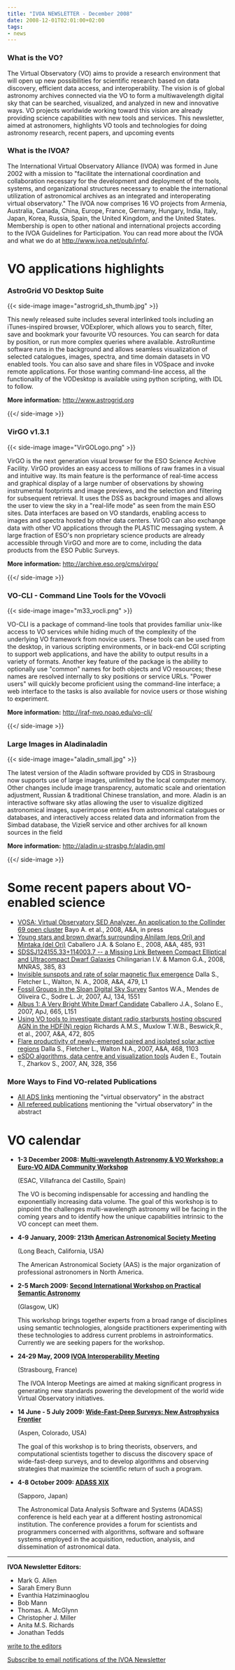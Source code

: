 ```yaml
---
title: "IVOA NEWSLETTER - December 2008"
date: 2008-12-01T02:01:00+02:00
tags:
- news
---
```


### What is the VO?

The Virtual Observatory (VO) aims to provide a research environment that will
open up new possibilities for scientific research based on data discovery,
efficient data access, and interoperability. The vision is of global astronomy
archives connected via the VO to form a multiwavelength digital sky that can be
searched, visualized, and analyzed in new and innovative ways. VO projects
worldwide working toward this vision are already providing science capabilities
with new tools and services. This newsletter, aimed at astronomers, highlights
VO tools and technologies for doing astronomy research, recent papers, and
upcoming events

### What is the IVOA?

The International Virtual Observatory Alliance (IVOA) was formed in June 2002
with a mission to "facilitate the international coordination and collaboration
necessary for the development and deployment of the tools, systems, and
organizational structures necessary to enable the international utilization of
astronomical archives as an integrated and interoperating virtual observatory."
The IVOA now comprises 16 VO projects from Armenia, Australia, Canada, China,
Europe, France, Germany, Hungary, India, Italy, Japan, Korea, Russia, Spain, the
United Kingdom, and the United States. Membership is open to other national and
international projects according to the IVOA Guidelines for Participation. You
can read more about the IVOA and what we do at <http://www.ivoa.net/pub/info/>.

# VO applications highlights

### AstroGrid VO Desktop Suite

{{< side-image image="astrogrid_sh_thumb.jpg" >}}

This newly released suite includes several interlinked tools including an
iTunes-inspired browser, VOExplorer, which allows you to search, filter, save
and bookmark your favourite VO resources. You can search for data by position,
or run more complex queries where available. AstroRuntime software runs in the
background and allows seamless visualization of selected catalogues, images,
spectra, and time domain datasets in VO enabled tools. You can also save and
share files in VOSpace and invoke remote applications. For those wanting
command-line access, all the functionality of the VODesktop is available using
python scripting, with IDL to follow.

**More information:** <http://www.astrogrid.org>

{{</ side-image >}}

### VirGO v1.3.1

{{< side-image image="VirGOLogo.png" >}}

VirGO is the next generation visual browser for the ESO Science Archive
Facility. VirGO provides an easy access to millions of raw frames in a visual
and intuitive way. Its main feature is the performance of real-time access and
graphical display of a large number of observations by showing instrumental
footprints and image previews, and the selection and filtering for subsequent
retrieval. It uses the DSS as background images and allows the user to view the
sky in a "real-life mode" as seen from the main ESO sites. Data interfaces are
based on VO standards, enabling access to images and spectra hosted by other
data centers. VirGO can also exchange data with other VO applications through
the PLASTIC messaging system. A large fraction of ESO's non proprietary science
products are already accessible through VirGO and more are to come, including
the data products from the ESO Public Surveys.

**More information:** <http://archive.eso.org/cms/virgo/>

{{</ side-image >}}
 
### VO-CLI - Command Line Tools for the VOvocli

{{< side-image image="m33_vocli.png" >}}

VO-CLI is a package of command-line tools that provides familiar unix-like
access to VO services while hiding much of the complexity of the underlying VO
framework from novice users. These tools can be used from the desktop, in
various scripting environments, or in back-end CGI scripting to support web
applications, and have the ability to output results in a variety of formats.
Another key feature of the package is the ability to optionally use "common"
names for both objects and VO resources; these names are resolved internally to
sky positions or service URLs. "Power users" will quickly become proficient
using the command-line interface; a web interface to the tasks is also available
for novice users or those wishing to experiment.

**More information:** <http://iraf-nvo.noao.edu/vo-cli/>

{{</ side-image >}}


### Large Images in Aladinaladin

{{< side-image image="aladin_small.jpg" >}}

The latest version of the Aladin software provided by CDS in Strasbourg now
supports use of large images, unlimited by the local computer memory. Other
changes include image transparency, automatic scale and orientation adjustment,
Russian & traditional Chinese translation, and more. Aladin is an interactive
software sky atlas allowing the user to visualize digitized astronomical images,
superimpose entries from astronomical catalogues or databases, and interactively
access related data and information from the Simbad database, the VizieR service
and other archives for all known sources in the field

**More information:** <http://aladin.u-strasbg.fr/aladin.gml>

{{</ side-image >}}

# Some recent papers about VO-enabled science

- [VOSA: Virtual Observatory SED Analyzer. An application to the Collinder 69 open cluster](http://adsabs.harvard.edu/abs/2008arXiv0808.0270B) Bayo A. et al., 2008, A&A, in press
- [Young stars and brown dwarfs surrounding Alnilam (eps Ori) and Mintaka (del Ori)](http://esoads.eso.org/abs/2008A%26A...485..931C) Caballero J.A. & Solano E., 2008, A&A, 485, 931
- [SDSSJ124155.33+114003.7 -- a Missing Link Between Compact Elliptical and Ultracompact Dwarf Galaxies](http://esoads.eso.org/abs/2008MNRAS.385L..83C) Chilingarian I.V. & Mamon G.A., 2008, MNRAS, 385, 83
- [Invisible sunspots and rate of solar magnetic flux emergence](http://esoads.eso.org/abs/2008A%26A...479L...1D) Dalla S., Fletcher L., Walton, N. A., 2008, A&A, 479, L1
- [Fossil Groups in the Sloan Digital Sky Survey](http://esoads.eso.org/abs/2007AJ....134.1551S) Santos W.A., Mendes de Oliveira C., Sodre L. Jr, 2007, AJ, 134, 1551
- [Albus 1: A Very Bright White Dwarf Candidate](http://esoads.eso.org/abs/2007ApJ...665L.151C) Caballero J.A., Solano E., 2007, ApJ, 665, L151
- [Using VO tools to investigate distant radio starbursts hosting obscured AGN in the HDF(N) region](http://esoads.eso.org/cgi-bin/nph-bib_query?bibcode=2007arXiv0706.3777R) Richards A.M.S., Muxlow T.W.B., Beswick,R., et al., 2007, A&A, 472, 805
- [Flare productivity of newly-emerged paired and isolated solar active regions](http://esoads.eso.org/cgi-bin/nph-bib_query?bibcode=2007A&A...468.1103D) Dalla S., Fletcher L., Walton N.A., 2007, A&A, 468, 1103
- [eSDO algorithms, data centre and visualization tools](http://esoads.eso.org/cgi-bin/nph-bib_query?bibcode=2007AN....328..356A) Auden E., Toutain T., Zharkov S., 2007, AN, 328, 356

### More Ways to Find VO-related Publications

- [All ADS links](http://adsabs.harvard.edu/cgi-bin/nph-abs_connect?db_key=AST&db_key=PRE&qform=AST&arxiv_sel=astro-ph&arxiv_sel=cond-mat&arxiv_sel=cs&arxiv_sel=gr-qc&arxiv_sel=hep-ex&arxiv_sel=hep-lat&arxiv_sel=hep-ph&arxiv_sel=hep-th&arxiv_sel=math&arxiv_sel=math-ph&arxiv_sel=nlin&arxiv_sel=nucl-ex&arxiv_sel=nucl-th&arxiv_sel=physics&arxiv_sel=quant-ph&arxiv_sel=q-bio&sim_query=YES&ned_query=YES&aut_logic=OR&obj_logic=OR&author=&object=&start_mon=&start_year=&end_mon=&end_year=&ttl_logic=OR&title=&txt_logic=OR&text=%22virtual+observatory%22&nr_to_return=200&start_nr=1&jou_pick=ALL&ref_stems=&data_and=ALL&group_and=ALL&start_entry_day=&start_entry_mon=&start_entry_year=&end_entry_day=&end_entry_mon=&end_entry_year=&min_score=&sort=SCORE&data_type=SHORT&aut_syn=YES&ttl_syn=YES&txt_syn=YES&aut_wt=1.0&obj_wt=1.0&ttl_wt=0.3&txt_wt=3.0&aut_wgt=YES&obj_wgt=YES&ttl_wgt=YES&txt_wgt=YES&ttl_sco=YES&txt_sco=YES&version=1) mentioning the "virtual observatory" in the abstract
- [All refereed publications](http://adsabs.harvard.edu/cgi-bin/nph-abs_connect?db_key=AST&qform=AST&arxiv_sel=astro-ph&arxiv_sel=cond-mat&arxiv_sel=cs&arxiv_sel=gr-qc&arxiv_sel=hep-ex&arxiv_sel=hep-lat&arxiv_sel=hep-ph&arxiv_sel=hep-th&arxiv_sel=math&arxiv_sel=math-ph&arxiv_sel=nlin&arxiv_sel=nucl-ex&arxiv_sel=nucl-th&arxiv_sel=physics&arxiv_sel=quant-ph&arxiv_sel=q-bio&sim_query=YES&ned_query=YES&aut_logic=OR&obj_logic=OR&author=&object=&start_mon=&start_year=&end_mon=&end_year=&ttl_logic=OR&title=&txt_logic=OR&text=%22virtual+observatory%22&nr_to_return=200&start_nr=1&jou_pick=NO&ref_stems=&data_and=ALL&group_and=ALL&start_entry_day=&start_entry_mon=&start_entry_year=&end_entry_day=&end_entry_mon=&end_entry_year=&min_score=&sort=SCORE&data_type=SHORT&aut_syn=YES&ttl_syn=YES&txt_syn=YES&aut_wt=1.0&obj_wt=1.0&ttl_wt=0.3&txt_wt=3.0&aut_wgt=YES&obj_wgt=YES&ttl_wgt=YES&txt_wgt=YES&ttl_sco=YES&txt_sco=YES&version=1) mentioning the "virtual observatory" in the abstract

# VO calendar

- **1-3 December 2008: [Multi-wavelength Astronomy & VO Workshop: a Euro-VO AIDA Community Workshop](http://esavo.esa.int/MultiwavelengthVOWorkshopDec2008/)**

  (ESAC, Villafranca del Castillo, Spain)

  The VO is becoming indispensable for accessing and handling the exponentially
  increasing data volume. The goal of this workshop is to pinpoint the
  challenges multi-wavelength astronomy will be facing in the coming years and
  to identify how the unique capabilities intrinsic to the VO concept can meet
  them.

* **4-9 January, 2009: 213th [American Astronomical Society Meeting](http://aas.org/meetings/aas213)**

  (Long Beach, California, USA)

  The American Astronomical Society (AAS) is the major organization of
  professional astronomers in North America.

* **2-5 March 2009: [Second International Workshop on Practical Semantic Astronomy](http://www.dcs.gla.ac.uk/workshops/semast09/)**

  (Glasgow, UK)

  This workshop brings together experts from a broad range of disciplines using
  semantic technologies, alongside practitioners experimenting with these
  technologies to address current problems in astroinformatics. Currently we are
  seeking papers for the workshop.

* **24-29 May, 2009 [IVOA Interoperability Meeting](http://www.ivoa.net/cgi-bin/twiki/bin/view/IVOA/InterOpMay2009)**

  (Strasbourg, France)

  The IVOA Interop Meetings are aimed at making significant progress in
  generating new standards powering the development of the world wide Virtual
  Observatory initiatives.

* **14 June - 5 July 2009: [Wide-Fast-Deep Surveys: New Astrophysics Frontier](http://aspenphys.org/documents/program/summer09.html)**

  (Aspen, Colorado, USA)

  The goal of this workshop is to bring theorists, observers, and computational
  scientists together to discuss the discovery space of wide-fast-deep surveys,
  and to develop algorithms and observing strategies that maximize the
  scientific return of such a program.

* **4-8 October 2009: [ADASS XIX](http://www.adass.org/)**

  (Sapporo, Japan)

  The Astronomical Data Analysis Software and Systems (ADASS) conference is held
  each year at a different hosting astronomical institution. The conference
  provides a forum for scientists and programmers concerned with algorithms,
  software and software systems employed in the acquisition, reduction,
  analysis, and dissemination of astronomical data.

----

**IVOA Newsletter Editors:**

- Mark G. Allen
- Sarah Emery Bunn
- Evanthia Hatziminaoglou
- Bob Mann
- Thomas. A. McGlynn
- Christopher J. Miller
- Anita M.S. Richards
- Jonathan Tedds

[write to the editors](mailto:ivoa-news-editors@ivoa.net)

[Subscribe to email notifications of the IVOA Newsletter](http://www.eso.org/lists/listinfo/ivoa-news)